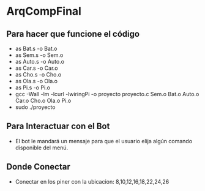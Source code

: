 # ArqCompFinal
## Para hacer que funcione el código
- as Bat.s -o Bat.o
- as Sem.s -o Sem.o
- as Auto.s -o Auto.o
- as Car.s -o Car.o
- as Cho.s -o Cho.o
- as Ola.s -o Ola.o
- as Pi.s -o Pi.o
- gcc -Wall -lm -lcurl -lwiringPi -o proyecto proyecto.c Sem.o Bat.o Auto.o Car.o Cho.o Ola.o Pi.o
- sudo ./proyecto

## Para Interactuar con el Bot
- El bot le mandará un mensaje para que el usuario elija algún comando disponible del menú.
## Donde Conectar
- Conectar en los piner con la ubicacion: 8,10,12,16,18,22,24,26